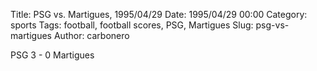 Title: PSG vs. Martigues, 1995/04/29
Date: 1995/04/29 00:00
Category: sports
Tags: football, football scores, PSG, Martigues
Slug: psg-vs-martigues
Author: carbonero


PSG 3 - 0 Martigues

